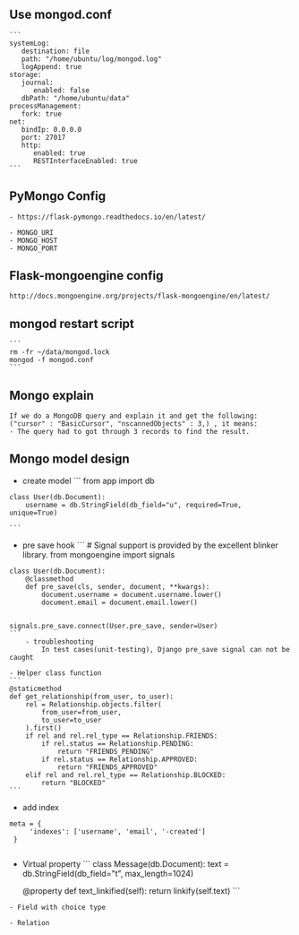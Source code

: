 ## Use mongod.conf
    ```
    systemLog:
       destination: file
       path: "/home/ubuntu/log/mongod.log"
       logAppend: true
    storage:
       journal:
          enabled: false
       dbPath: "/home/ubuntu/data"
    processManagement:
       fork: true
    net:
       bindIp: 0.0.0.0
       port: 27017
       http:
          enabled: true
          RESTInterfaceEnabled: true
    ```
## PyMongo Config
    - https://flask-pymongo.readthedocs.io/en/latest/
    
    - MONGO_URI
    - MONGO_HOST
    - MONGO_PORT

## Flask-mongoengine config
    http://docs.mongoengine.org/projects/flask-mongoengine/en/latest/
    
    
## mongod restart script
    ```
    rm -fr ~/data/mongod.lock
    mongod -f mongod.conf
    ```
    
## Mongo explain
    If we do a MongoDB query and explain it and get the following: 
    ("cursor" : "BasicCursor", "nscannedObjects" : 3,) , it means:
    - The query had to got through 3 records to find the result.
     
## Mongo model design
   - create model
    ```
    from app import db

    class User(db.Document):
        username = db.StringField(db_field="u", required=True, unique=True)

    ```
   - pre save hook 
    ```
    # Signal support is provided by the excellent blinker library.
    from mongoengine import signals

    class User(db.Document):
        @classmethod
        def pre_save(cls, sender, document, **kwargs):
            document.username = document.username.lower()
            document.email = document.email.lower()
    
    
    signals.pre_save.connect(User.pre_save, sender=User)
    ```
        - troubleshooting 
            In test cases(unit-testing), Django pre_save signal can not be caught
    
    - Helper class function
    ```
    @staticmethod
    def get_relationship(from_user, to_user):
        rel = Relationship.objects.filter(
            from_user=from_user,
            to_user=to_user
        ).first()
        if rel and rel.rel_type == Relationship.FRIENDS:
            if rel.status == Relationship.PENDING:
                return "FRIENDS_PENDING"
            if rel.status == Relationship.APPROVED:
                return "FRIENDS_APPROVED"
        elif rel and rel.rel_type == Relationship.BLOCKED:
            return "BLOCKED"
    ```

   - add index
   ```
   meta = {
        'indexes': ['username', 'email', '-created']
    }
    
   ```
   
   - Virtual property
    ```
    class Message(db.Document):
        text = db.StringField(db_field="t", max_length=1024)
       
        @property
        def text_linkified(self):
            return linkify(self.text)
    ```
    
    - Field with choice type 
    
    - Relation